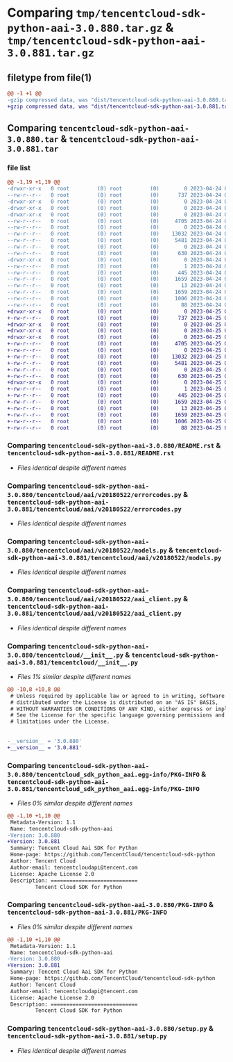 # Comparing `tmp/tencentcloud-sdk-python-aai-3.0.880.tar.gz` & `tmp/tencentcloud-sdk-python-aai-3.0.881.tar.gz`

## filetype from file(1)

```diff
@@ -1 +1 @@
-gzip compressed data, was "dist/tencentcloud-sdk-python-aai-3.0.880.tar", last modified: Mon Apr 24 02:40:11 2023, max compression
+gzip compressed data, was "dist/tencentcloud-sdk-python-aai-3.0.881.tar", last modified: Tue Apr 25 00:18:01 2023, max compression
```

## Comparing `tencentcloud-sdk-python-aai-3.0.880.tar` & `tencentcloud-sdk-python-aai-3.0.881.tar`

### file list

```diff
@@ -1,19 +1,19 @@
-drwxr-xr-x   0 root         (0) root         (0)        0 2023-04-24 02:40:11.000000 tencentcloud-sdk-python-aai-3.0.880/
--rw-r--r--   0 root         (0) root         (0)      737 2023-04-24 02:40:11.000000 tencentcloud-sdk-python-aai-3.0.880/README.rst
-drwxr-xr-x   0 root         (0) root         (0)        0 2023-04-24 02:40:11.000000 tencentcloud-sdk-python-aai-3.0.880/tencentcloud/
-drwxr-xr-x   0 root         (0) root         (0)        0 2023-04-24 02:40:11.000000 tencentcloud-sdk-python-aai-3.0.880/tencentcloud/aai/
-drwxr-xr-x   0 root         (0) root         (0)        0 2023-04-24 02:40:11.000000 tencentcloud-sdk-python-aai-3.0.880/tencentcloud/aai/v20180522/
--rw-r--r--   0 root         (0) root         (0)     4705 2023-04-24 02:40:11.000000 tencentcloud-sdk-python-aai-3.0.880/tencentcloud/aai/v20180522/errorcodes.py
--rw-r--r--   0 root         (0) root         (0)        0 2023-04-24 02:40:11.000000 tencentcloud-sdk-python-aai-3.0.880/tencentcloud/aai/v20180522/__init__.py
--rw-r--r--   0 root         (0) root         (0)    13032 2023-04-24 02:40:11.000000 tencentcloud-sdk-python-aai-3.0.880/tencentcloud/aai/v20180522/models.py
--rw-r--r--   0 root         (0) root         (0)     5481 2023-04-24 02:40:11.000000 tencentcloud-sdk-python-aai-3.0.880/tencentcloud/aai/v20180522/aai_client.py
--rw-r--r--   0 root         (0) root         (0)        0 2023-04-24 02:40:11.000000 tencentcloud-sdk-python-aai-3.0.880/tencentcloud/aai/__init__.py
--rw-r--r--   0 root         (0) root         (0)      630 2023-04-24 02:40:11.000000 tencentcloud-sdk-python-aai-3.0.880/tencentcloud/__init__.py
-drwxr-xr-x   0 root         (0) root         (0)        0 2023-04-24 02:40:11.000000 tencentcloud-sdk-python-aai-3.0.880/tencentcloud_sdk_python_aai.egg-info/
--rw-r--r--   0 root         (0) root         (0)        1 2023-04-24 02:40:11.000000 tencentcloud-sdk-python-aai-3.0.880/tencentcloud_sdk_python_aai.egg-info/dependency_links.txt
--rw-r--r--   0 root         (0) root         (0)      445 2023-04-24 02:40:11.000000 tencentcloud-sdk-python-aai-3.0.880/tencentcloud_sdk_python_aai.egg-info/SOURCES.txt
--rw-r--r--   0 root         (0) root         (0)     1659 2023-04-24 02:40:11.000000 tencentcloud-sdk-python-aai-3.0.880/tencentcloud_sdk_python_aai.egg-info/PKG-INFO
--rw-r--r--   0 root         (0) root         (0)       13 2023-04-24 02:40:11.000000 tencentcloud-sdk-python-aai-3.0.880/tencentcloud_sdk_python_aai.egg-info/top_level.txt
--rw-r--r--   0 root         (0) root         (0)     1659 2023-04-24 02:40:11.000000 tencentcloud-sdk-python-aai-3.0.880/PKG-INFO
--rw-r--r--   0 root         (0) root         (0)     1006 2023-04-24 02:40:11.000000 tencentcloud-sdk-python-aai-3.0.880/setup.py
--rw-r--r--   0 root         (0) root         (0)       88 2023-04-24 02:40:11.000000 tencentcloud-sdk-python-aai-3.0.880/setup.cfg
+drwxr-xr-x   0 root         (0) root         (0)        0 2023-04-25 00:18:01.000000 tencentcloud-sdk-python-aai-3.0.881/
+-rw-r--r--   0 root         (0) root         (0)      737 2023-04-25 00:18:01.000000 tencentcloud-sdk-python-aai-3.0.881/README.rst
+drwxr-xr-x   0 root         (0) root         (0)        0 2023-04-25 00:18:01.000000 tencentcloud-sdk-python-aai-3.0.881/tencentcloud/
+drwxr-xr-x   0 root         (0) root         (0)        0 2023-04-25 00:18:01.000000 tencentcloud-sdk-python-aai-3.0.881/tencentcloud/aai/
+drwxr-xr-x   0 root         (0) root         (0)        0 2023-04-25 00:18:01.000000 tencentcloud-sdk-python-aai-3.0.881/tencentcloud/aai/v20180522/
+-rw-r--r--   0 root         (0) root         (0)     4705 2023-04-25 00:18:01.000000 tencentcloud-sdk-python-aai-3.0.881/tencentcloud/aai/v20180522/errorcodes.py
+-rw-r--r--   0 root         (0) root         (0)        0 2023-04-25 00:18:01.000000 tencentcloud-sdk-python-aai-3.0.881/tencentcloud/aai/v20180522/__init__.py
+-rw-r--r--   0 root         (0) root         (0)    13032 2023-04-25 00:18:01.000000 tencentcloud-sdk-python-aai-3.0.881/tencentcloud/aai/v20180522/models.py
+-rw-r--r--   0 root         (0) root         (0)     5481 2023-04-25 00:18:01.000000 tencentcloud-sdk-python-aai-3.0.881/tencentcloud/aai/v20180522/aai_client.py
+-rw-r--r--   0 root         (0) root         (0)        0 2023-04-25 00:18:01.000000 tencentcloud-sdk-python-aai-3.0.881/tencentcloud/aai/__init__.py
+-rw-r--r--   0 root         (0) root         (0)      630 2023-04-25 00:18:01.000000 tencentcloud-sdk-python-aai-3.0.881/tencentcloud/__init__.py
+drwxr-xr-x   0 root         (0) root         (0)        0 2023-04-25 00:18:01.000000 tencentcloud-sdk-python-aai-3.0.881/tencentcloud_sdk_python_aai.egg-info/
+-rw-r--r--   0 root         (0) root         (0)        1 2023-04-25 00:18:01.000000 tencentcloud-sdk-python-aai-3.0.881/tencentcloud_sdk_python_aai.egg-info/dependency_links.txt
+-rw-r--r--   0 root         (0) root         (0)      445 2023-04-25 00:18:01.000000 tencentcloud-sdk-python-aai-3.0.881/tencentcloud_sdk_python_aai.egg-info/SOURCES.txt
+-rw-r--r--   0 root         (0) root         (0)     1659 2023-04-25 00:18:01.000000 tencentcloud-sdk-python-aai-3.0.881/tencentcloud_sdk_python_aai.egg-info/PKG-INFO
+-rw-r--r--   0 root         (0) root         (0)       13 2023-04-25 00:18:01.000000 tencentcloud-sdk-python-aai-3.0.881/tencentcloud_sdk_python_aai.egg-info/top_level.txt
+-rw-r--r--   0 root         (0) root         (0)     1659 2023-04-25 00:18:01.000000 tencentcloud-sdk-python-aai-3.0.881/PKG-INFO
+-rw-r--r--   0 root         (0) root         (0)     1006 2023-04-25 00:18:01.000000 tencentcloud-sdk-python-aai-3.0.881/setup.py
+-rw-r--r--   0 root         (0) root         (0)       88 2023-04-25 00:18:01.000000 tencentcloud-sdk-python-aai-3.0.881/setup.cfg
```

### Comparing `tencentcloud-sdk-python-aai-3.0.880/README.rst` & `tencentcloud-sdk-python-aai-3.0.881/README.rst`

 * *Files identical despite different names*

### Comparing `tencentcloud-sdk-python-aai-3.0.880/tencentcloud/aai/v20180522/errorcodes.py` & `tencentcloud-sdk-python-aai-3.0.881/tencentcloud/aai/v20180522/errorcodes.py`

 * *Files identical despite different names*

### Comparing `tencentcloud-sdk-python-aai-3.0.880/tencentcloud/aai/v20180522/models.py` & `tencentcloud-sdk-python-aai-3.0.881/tencentcloud/aai/v20180522/models.py`

 * *Files identical despite different names*

### Comparing `tencentcloud-sdk-python-aai-3.0.880/tencentcloud/aai/v20180522/aai_client.py` & `tencentcloud-sdk-python-aai-3.0.881/tencentcloud/aai/v20180522/aai_client.py`

 * *Files identical despite different names*

### Comparing `tencentcloud-sdk-python-aai-3.0.880/tencentcloud/__init__.py` & `tencentcloud-sdk-python-aai-3.0.881/tencentcloud/__init__.py`

 * *Files 1% similar despite different names*

```diff
@@ -10,8 +10,8 @@
 # Unless required by applicable law or agreed to in writing, software
 # distributed under the License is distributed on an "AS IS" BASIS,
 # WITHOUT WARRANTIES OR CONDITIONS OF ANY KIND, either express or implied.
 # See the License for the specific language governing permissions and
 # limitations under the License.
 
 
-__version__ = '3.0.880'
+__version__ = '3.0.881'
```

### Comparing `tencentcloud-sdk-python-aai-3.0.880/tencentcloud_sdk_python_aai.egg-info/PKG-INFO` & `tencentcloud-sdk-python-aai-3.0.881/tencentcloud_sdk_python_aai.egg-info/PKG-INFO`

 * *Files 0% similar despite different names*

```diff
@@ -1,10 +1,10 @@
 Metadata-Version: 1.1
 Name: tencentcloud-sdk-python-aai
-Version: 3.0.880
+Version: 3.0.881
 Summary: Tencent Cloud Aai SDK for Python
 Home-page: https://github.com/TencentCloud/tencentcloud-sdk-python
 Author: Tencent Cloud
 Author-email: tencentcloudapi@tencent.com
 License: Apache License 2.0
 Description: ============================
         Tencent Cloud SDK for Python
```

### Comparing `tencentcloud-sdk-python-aai-3.0.880/PKG-INFO` & `tencentcloud-sdk-python-aai-3.0.881/PKG-INFO`

 * *Files 0% similar despite different names*

```diff
@@ -1,10 +1,10 @@
 Metadata-Version: 1.1
 Name: tencentcloud-sdk-python-aai
-Version: 3.0.880
+Version: 3.0.881
 Summary: Tencent Cloud Aai SDK for Python
 Home-page: https://github.com/TencentCloud/tencentcloud-sdk-python
 Author: Tencent Cloud
 Author-email: tencentcloudapi@tencent.com
 License: Apache License 2.0
 Description: ============================
         Tencent Cloud SDK for Python
```

### Comparing `tencentcloud-sdk-python-aai-3.0.880/setup.py` & `tencentcloud-sdk-python-aai-3.0.881/setup.py`

 * *Files identical despite different names*

